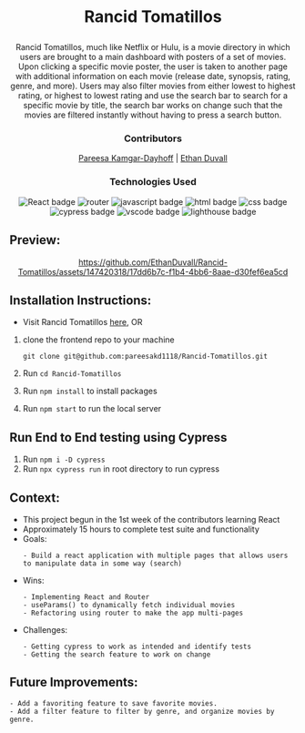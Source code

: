 # <p align="center">Rancid Tomatillos</p>

<p align="center">Rancid Tomatillos, much like Netflix or Hulu, is a movie directory in which users are brought to a main dashboard with posters of a set of movies. Upon clicking a specific movie poster, the user is taken to another page with additional information on each movie (release date, synopsis, rating, genre, and more). Users may also filter movies from either lowest to highest rating, or highest to lowest rating and use the search bar to search for a specific movie by title, the search bar works on change such that the movies are filtered instantly without having to press a search button.</p>

### <p align="center">Contributors</p>
<div align="center">

 [Pareesa Kamgar-Dayhoff](https://github.com/pareesakd1118) | [Ethan Duvall](https://github.com/EthanDuvall)

</div>

### <p align="center">Technologies Used</p>
<div align="center">
  <img src="https://img.shields.io/badge/React-61DAFB?logo=react&logoColor=000&style=for-the-badge" alt="React badge">
  <img src="https://img.shields.io/badge/React%20Router-CA4245?logo=reactrouter&logoColor=fff&style=for-the-badge" alt="router">
  <img src="https://img.shields.io/badge/JavaScript-F7DF1E?logo=javascript&logoColor=000&style=for-the-badge" alt="javascript badge">
  <img src="https://img.shields.io/badge/HTML5-E34F26?logo=html5&logoColor=fff&style=for-the-badge" alt="html badge">
  <img src="https://img.shields.io/badge/CSS3-1572B6?logo=css3&logoColor=fff&style=for-the-badge" alt="css badge">
  <img src="https://img.shields.io/badge/Cypress-69D3A7?logo=cypress&logoColor=fff&style=for-the-badge" alt="cypress badge">
  <img src="https://img.shields.io/badge/Visual%20Studio%20Code-007ACC?logo=visualstudiocode&logoColor=fff&style=for-the-badge" alt="vscode badge">
  <img src="https://img.shields.io/badge/Lighthouse-F44B21?logo=lighthouse&logoColor=fff&style=for-the-badge" alt="lighthouse badge">
</div>

## Preview:
<div align="center">



https://github.com/EthanDuvall/Rancid-Tomatillos/assets/147420318/17dd6b7c-f1b4-4bb6-8aae-d30fef6ea5cd






</div>

## Installation Instructions:
- Visit Rancid Tomatillos [here](https://shes-a-scientist.vercel.app/), OR
1. clone the frontend repo to your machine
    
    ```
    git clone git@github.com:pareesakd1118/Rancid-Tomatillos.git
    ```
    
2. Run `cd Rancid-Tomatillos`
3. Run `npm install` to install packages
4. Run `npm start` to run the local server

## Run End to End testing using Cypress
1. Run `npm i -D cypress`
3. Run `npx cypress run` in root directory to run cypress

## Context:
<!-- wins, challenges, time spent, etc -->
- This project begun in the 1st week of the contributors learning React
- Approximately 15 hours to complete test suite and functionality
- Goals:
  ```
  - Build a react application with multiple pages that allows users to manipulate data in some way (search)
  ```
- Wins:
  ```
  - Implementing React and Router
  - useParams() to dynamically fetch individual movies
  - Refactoring using router to make the app multi-pages
  ```
- Challenges:
  ```
  - Getting cypress to work as intended and identify tests
  - Getting the search feature to work on change
  ```

## Future Improvements:
  ```
  - Add a favoriting feature to save favorite movies.
  - Add a filter feature to filter by genre, and organize movies by genre.

  ```


